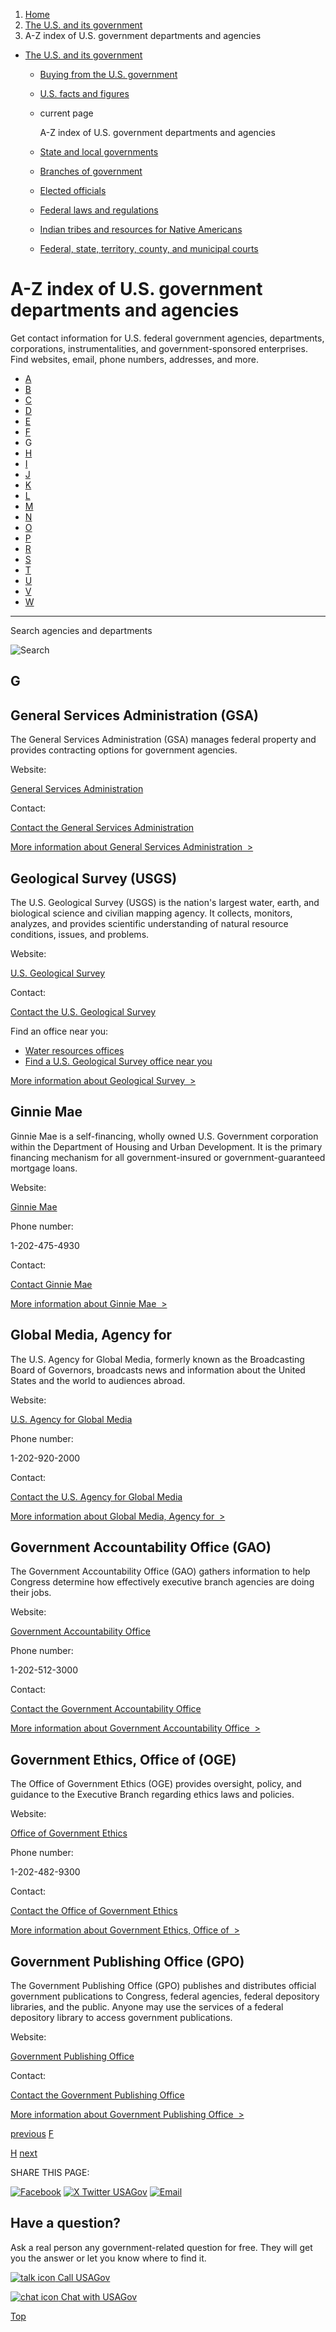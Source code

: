 1. [Home](/)
2. [The U.S. and its government](/about-the-us)
3. A-Z index of U.S. government departments and agencies

* [The U.S. and its government](/about-the-us)
  + [Buying from the U.S. government](/buy-from-government)
  + [U.S. facts and figures](/facts-figures)
  + current page

    A-Z index of U.S. government departments and agencies
  + [State and local governments](/state-local-governments)
  + [Branches of government](/branches-of-government)
  + [Elected officials](/elected-officials)
  + [Federal laws and regulations](/laws-and-regulations)
  + [Indian tribes and resources for Native Americans](/tribes)
  + [Federal, state, territory, county, and municipal courts](/courts)

A-Z index of U.S. government departments and agencies
=====================================================

Get contact information for U.S. federal government agencies, departments, corporations, instrumentalities, and government-sponsored enterprises. Find websites, email, phone numbers, addresses, and more.

* [A](/agency-index#A)
* [B](/agency-index/b#B)
* [C](/agency-index/c#C)
* [D](/agency-index/d#D)
* [E](/agency-index/e#E)
* [F](/agency-index/f#F)
* G
* [H](/agency-index/h#H)
* [I](/agency-index/i#I)
* [J](/agency-index/j#J)
* [K](/agency-index/k#K)
* [L](/agency-index/l#L)
* [M](/agency-index/m#M)
* [N](/agency-index/n#N)
* [O](/agency-index/o#O)
* [P](/agency-index/p#P)
* [R](/agency-index/r#R)
* [S](/agency-index/s#S)
* [T](/agency-index/t#T)
* [U](/agency-index/u#U)
* [V](/agency-index/v#V)
* [W](/agency-index/w#W)

---



Search agencies and departments



![Search](/themes/custom/usagov/components/searchbar/images/search--dark.svg)

G
-

General Services Administration (GSA)
-------------------------------------

The General Services Administration (GSA) manages federal property and provides contracting options for government agencies.

Website:

[General Services Administration](https://www.gsa.gov/)

Contact:

[Contact the General Services Administration](https://www.gsa.gov/about-us/contact-us?topnav=about-us)

[More information about General Services Administration  >](/agencies/general-services-administration)

Geological Survey (USGS)
------------------------

The U.S. Geological Survey (USGS) is the nation's largest water, earth, and biological science and civilian mapping agency. It collects, monitors, analyzes, and provides scientific understanding of natural resource conditions, issues, and problems.

Website:

[U.S. Geological Survey](https://www.usgs.gov/)

Contact:

[Contact the U.S. Geological Survey](https://answers.usgs.gov/)

Find an office near you:

* [Water resources offices](https://www.usgs.gov/mission-areas/water-resources/about/)
* [Find a U.S. Geological Survey office near you](https://www.usgs.gov/connect/locations)

[More information about Geological Survey  >](/agencies/u-s-geological-survey)

Ginnie Mae
----------

Ginnie Mae is a self-financing, wholly owned U.S. Government corporation within the Department of Housing and Urban Development. It is the primary financing mechanism for all government-insured or government-guaranteed mortgage loans.

Website:

[Ginnie Mae](https://www.ginniemae.gov/pages/default.aspx)

Phone number:

1-202-475-4930

Contact:

[Contact Ginnie Mae](https://www.ginniemae.gov/Pages/contact_information.aspx)

[More information about Ginnie Mae  >](/agencies/ginnie-mae)

Global Media, Agency for
------------------------

The U.S. Agency for Global Media, formerly known as the Broadcasting Board of Governors, broadcasts news and information about the United States and the world to audiences abroad.

Website:

[U.S. Agency for Global Media](https://www.usagm.gov/)

Phone number:

1-202-920-2000

Contact:

[Contact the U.S. Agency for Global Media](https://www.usagm.gov/contact-us/)

[More information about Global Media, Agency for  >](/agencies/u-s-agency-for-global-media)

Government Accountability Office (GAO)
--------------------------------------

The Government Accountability Office (GAO) gathers information to help Congress determine how effectively executive branch agencies are doing their jobs.

Website:

[Government Accountability Office](https://www.gao.gov/)

Phone number:

1-202-512-3000

Contact:

[Contact the Government Accountability Office](https://www.gao.gov/about/contact-us)

[More information about Government Accountability Office  >](/agencies/government-accountability-office)

Government Ethics, Office of (OGE)
----------------------------------

The Office of Government Ethics (OGE) provides oversight, policy, and guidance to the Executive Branch regarding ethics laws and policies.

Website:

[Office of Government Ethics](https://www.oge.gov/)

Phone number:

1-202-482-9300

Contact:

[Contact the Office of Government Ethics](https://www.oge.gov/web/oge.nsf/about_contacts)

[More information about Government Ethics, Office of  >](/agencies/office-of-government-ethics)

Government Publishing Office (GPO)
----------------------------------

The Government Publishing Office (GPO) publishes and distributes official government publications to Congress, federal agencies, federal depository libraries, and the public. Anyone may use the services of a federal depository library to access government publications.

Website:

[Government Publishing Office](https://www.gpo.gov/)

Contact:

[Contact the Government Publishing Office](https://ask.gpo.gov/s/)

[More information about Government Publishing Office  >](/agencies/government-publishing-office)

[previous](/agency-index/f#F)
[F](/agency-index/f#F)

[H](/agency-index/h#H)
[next](/agency-index/h#H)

SHARE THIS PAGE:

[![Facebook](/themes/custom/usagov/images/social-media-icons/Facebook_Icon.svg)](https://www.facebook.com/sharer/sharer.php?u=https://www.usa.gov/agency-index&v=3)
[![X Twitter USAGov](/themes/custom/usagov/images/social-media-icons/X_Twitter_Icon.svg?version=2)](https://twitter.com/intent/tweet?source=webclient&text=https://www.usa.gov/agency-index)
[![Email](/themes/custom/usagov/images/social-media-icons/Email_Icon.svg?version=2)](mailto:?subject=https://www.usa.gov/agency-index)

Have a question?
----------------

Ask a real person any government-related question for free. They will get you the answer or let you know where to find it.

[![talk icon](/themes/custom/usagov/images/ICONS_talk.png)
Call USAGov](/phone)

[![chat icon](/themes/custom/usagov/images/ICONS_chat.png)
Chat with USAGov](/chat)

[Top](#main-content)
